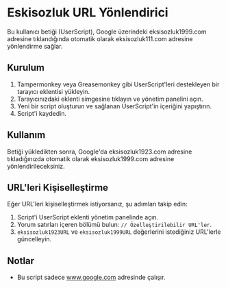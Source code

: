 # Eskisozluk URL Yönlendirici

Bu kullanıcı betiği (UserScript), Google üzerindeki eksisozluk1999.com adresine tıklandığında otomatik olarak eksisozluk111.com adresine yönlendirme sağlar.

## Kurulum

1.  Tampermonkey veya Greasemonkey gibi UserScript'leri destekleyen bir tarayıcı eklentisi yükleyin.
2.  Tarayıcınızdaki eklenti simgesine tıklayın ve yönetim panelini açın.
3.  Yeni bir script oluşturun ve sağlanan UserScript'in içeriğini yapıştırın.
4.  Script'i kaydedin.

## Kullanım

Betiği yükledikten sonra, Google'da eksisozluk1923.com adresine tıkladığınızda otomatik olarak eksisozluk1999.com adresine yönlendirileceksiniz.

## URL'leri Kişiselleştirme

Eğer URL'leri kişiselleştirmek istiyorsanız, şu adımları takip edin:

1.  Script'i UserScript eklenti yönetim panelinde açın.
2.  Yorum satırları içeren bölümü bulun: `// Özelleştirilebilir URL'ler`.
3.  `eksisozluk1923URL` ve `eksisozluk1999URL` değerlerini istediğiniz URL'lerle güncelleyin.

## Notlar

- Bu script sadece www.google.com adresinde çalışır.



